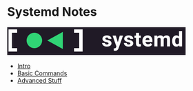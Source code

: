 # Systemd Notes

![Systemd Logo](img/systemd.png)

- [Intro](01-intro.md)
- [Basic Commands](02-basic-commands.md)
- [Advanced Stuff](03-advanced-stuff.md)
